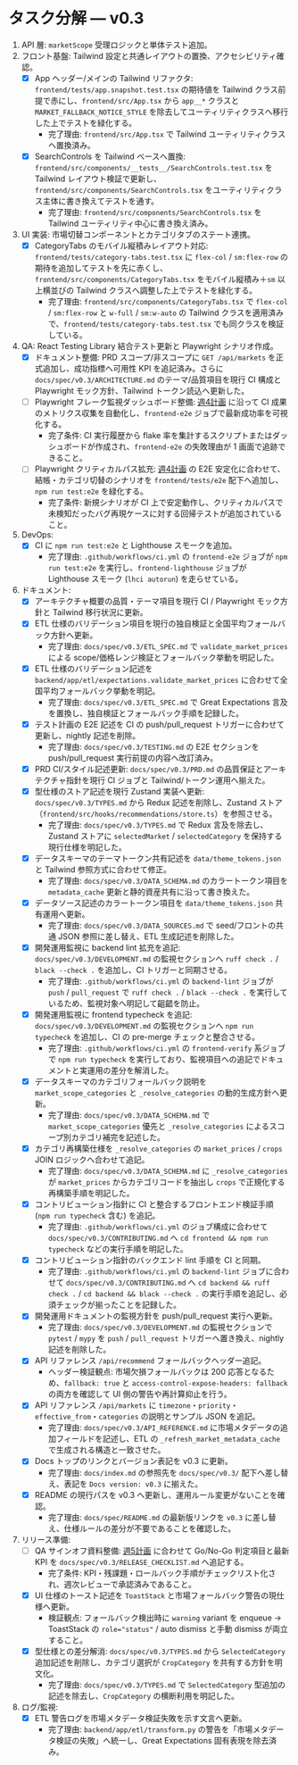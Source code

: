 # タスク分解 — v0.3

1. API 層: `marketScope` 受理ロジックと単体テスト追加。
2. フロント基盤: Tailwind 設定と共通レイアウトの置換、アクセシビリティ確認。
   - [x] App ヘッダー/メインの Tailwind リファクタ: `frontend/tests/app.snapshot.test.tsx` の期待値を Tailwind クラス前提で赤にし、`frontend/src/App.tsx` から `app__*` クラスと `MARKET_FALLBACK_NOTICE_STYLE` を除去してユーティリティクラスへ移行した上でテストを緑化する。
     - 完了理由: `frontend/src/App.tsx` で Tailwind ユーティリティクラスへ置換済み。
   - [x] SearchControls を Tailwind ベースへ置換: `frontend/src/components/__tests__/SearchControls.test.tsx` を Tailwind レイアウト検証で更新し、`frontend/src/components/SearchControls.tsx` をユーティリティクラス主体に書き換えてテストを通す。
     - 完了理由: `frontend/src/components/SearchControls.tsx` を Tailwind ユーティリティ中心に書き換え済み。
3. UI 実装: 市場切替コンポーネントとカテゴリタブのステート連携。
   - [x] CategoryTabs のモバイル縦積みレイアウト対応: `frontend/tests/category-tabs.test.tsx` に `flex-col` / `sm:flex-row` の期待を追加してテストを先に赤くし、`frontend/src/components/CategoryTabs.tsx` をモバイル縦積み＋`sm` 以上横並びの Tailwind クラスへ調整した上でテストを緑化する。
     - 完了理由: `frontend/src/components/CategoryTabs.tsx` で `flex-col` / `sm:flex-row` と `w-full` / `sm:w-auto` の Tailwind クラスを適用済みで、`frontend/tests/category-tabs.test.tsx` でも同クラスを検証している。

4. QA: React Testing Library 結合テスト更新と Playwright シナリオ作成。
   - [x] ドキュメント整備: PRD スコープ/非スコープに `GET /api/markets` を正式追加し、成功指標へ可用性 KPI を追記済み。さらに `docs/spec/v0.3/ARCHITECTURE.md` のテーマ/品質項目を現行 CI 構成と Playwright モック方針、Tailwind トークン読込へ更新した。
   - [ ] Playwright フレーク監視ダッシュボード整備: [週4計画](./ROADMAP.md) に沿って CI 成果のメトリクス収集を自動化し、`frontend-e2e` ジョブで最新成功率を可視化する。
     - 完了条件: CI 実行履歴から flake 率を集計するスクリプトまたはダッシュボードが作成され、`frontend-e2e` の失敗理由が 1 画面で追跡できること。
   - [ ] Playwright クリティカルパス拡充: [週4計画](./ROADMAP.md) の E2E 安定化に合わせて、結帳・カテゴリ切替のシナリオを `frontend/tests/e2e` 配下へ追加し、`npm run test:e2e` を緑化する。
     - 完了条件: 新規シナリオが CI 上で安定動作し、クリティカルパスで未検知だったバグ再現ケースに対する回帰テストが追加されていること。
5. DevOps:
   - [x] CI に `npm run test:e2e` と Lighthouse スモークを追加。
     - 完了理由: `.github/workflows/ci.yml` の `frontend-e2e` ジョブが `npm run test:e2e` を実行し、`frontend-lighthouse` ジョブが Lighthouse スモーク (`lhci autorun`) を走らせている。
6. ドキュメント:
   - [x] アーキテクチャ概要の品質・テーマ項目を現行 CI / Playwright モック方針と Tailwind 移行状況に更新。
   - [x] ETL 仕様のバリデーション項目を現行の独自検証と全国平均フォールバック方針へ更新。
     - 完了理由: `docs/spec/v0.3/ETL_SPEC.md` で `validate_market_prices` による scope/価格レンジ検証とフォールバック挙動を明記した。
   - [x] ETL 仕様のバリデーション記述を `backend/app/etl/expectations.validate_market_prices` に合わせて全国平均フォールバック挙動を明記。
     - 完了理由: `docs/spec/v0.3/ETL_SPEC.md` で Great Expectations 言及を置換し、独自検証とフォールバック手順を記録した。
   - [x] テスト計画の E2E 記述を CI の push/pull_request トリガーに合わせて更新し、nightly 記述を削除。
     - 完了理由: `docs/spec/v0.3/TESTING.md` の E2E セクションを push/pull_request 実行前提の内容へ改訂済み。
   - [x] PRD CI/スタイル記述更新: `docs/spec/v0.3/PRD.md` の品質保証とアーキテクチャ指針を現行 CI ジョブと Tailwind/トークン運用へ揃えた。
   - [x] 型仕様のストア記述を現行 Zustand 実装へ更新: `docs/spec/v0.3/TYPES.md` から Redux 記述を削除し、Zustand ストア（`frontend/src/hooks/recommendations/store.ts`）を参照させる。
     - 完了理由: `docs/spec/v0.3/TYPES.md` で Redux 言及を除去し、Zustand ストアに `selectedMarket` / `selectedCategory` を保持する現行仕様を明記した。
   - [x] データスキーマのテーマトークン共有記述を `data/theme_tokens.json` と Tailwind 参照方式に合わせて修正。
     - 完了理由: `docs/spec/v0.3/DATA_SCHEMA.md` のカラートークン項目を `metadata_cache` 更新と静的資産共有に沿って書き換えた。
   - [x] データソース記述のカラートークン項目を `data/theme_tokens.json` 共有運用へ更新。
     - 完了理由: `docs/spec/v0.3/DATA_SOURCES.md` で seed/フロントの共通 JSON 参照に差し替え、ETL 生成記述を削除した。
   - [x] 開発運用監視に backend lint 拡充を追記: `docs/spec/v0.3/DEVELOPMENT.md` の監視セクションへ `ruff check .` / `black --check .` を追加し、CI トリガーと同期させる。
     - 完了理由: `.github/workflows/ci.yml` の `backend-lint` ジョブが `push` / `pull_request` で `ruff check .` / `black --check .` を実行しているため、監視対象へ明記して齟齬を防止。
   - [x] 開発運用監視に frontend typecheck を追記: `docs/spec/v0.3/DEVELOPMENT.md` の監視セクションへ `npm run typecheck` を追加し、CI の pre-merge チェックと整合させる。
     - 完了理由: `.github/workflows/ci.yml` の `frontend-verify` 系ジョブで `npm run typecheck` を実行しており、監視項目への追記でドキュメントと実運用の差分を解消した。
   - [x] データスキーマのカテゴリフォールバック説明を `market_scope_categories` と `_resolve_categories` の動的生成方針へ更新。
     - 完了理由: `docs/spec/v0.3/DATA_SCHEMA.md` で `market_scope_categories` 優先と `_resolve_categories` によるスコープ別カテゴリ補完を記述した。
   - [x] カテゴリ再構築仕様を `_resolve_categories` の `market_prices` / `crops` JOIN ロジックへ合わせて追記。
     - 完了理由: `docs/spec/v0.3/DATA_SCHEMA.md` に `_resolve_categories` が `market_prices` からカテゴリコードを抽出し `crops` で正規化する再構築手順を明記した。
   - [x] コントリビューション指針に CI と整合するフロントエンド検証手順 (`npm run typecheck` 含む) を追記。
     - 完了理由: `.github/workflows/ci.yml` のジョブ構成に合わせて `docs/spec/v0.3/CONTRIBUTING.md` へ `cd frontend && npm run typecheck` などの実行手順を明記した。
   - [x] コントリビューション指針のバックエンド lint 手順を CI と同期。
     - 完了理由: `.github/workflows/ci.yml` の `backend-lint` ジョブに合わせて `docs/spec/v0.3/CONTRIBUTING.md` へ `cd backend && ruff check .` / `cd backend && black --check .` の実行手順を追記し、必須チェックが揃ったことを記録した。
   - [x] 開発運用ドキュメントの監視方針を push/pull_request 実行へ更新。
     - 完了理由: `docs/spec/v0.3/DEVELOPMENT.md` の監視セクションで `pytest` / `mypy` を `push` / `pull_request` トリガーへ置き換え、nightly 記述を削除した。
   - [x] API リファレンス `/api/recommend` フォールバックヘッダー追記。
     - ヘッダー検証観点: 市場欠損フォールバックは 200 応答となるため、`fallback: true` と `access-control-expose-headers: fallback` の両方を確認して UI 側の警告や再計算抑止を行う。
   - [x] API リファレンス `/api/markets` に `timezone`・`priority`・`effective_from`・`categories` の説明とサンプル JSON を追記。
     - 完了理由: `docs/spec/v0.3/API_REFERENCE.md` に市場メタデータの追加フィールドを記述し、ETL の `_refresh_market_metadata_cache` で生成される構造と一致させた。
   - [x] Docs トップのリンクとバージョン表記を v0.3 に更新。
     - 完了理由: `docs/index.md` の参照先を `docs/spec/v0.3/` 配下へ差し替え、表記を `Docs version: v0.3` に揃えた。
   - [x] README の現行パスを v0.3 へ更新し、運用ルール変更がないことを確認。
     - 完了理由: `docs/spec/README.md` の最新版リンクを `v0.3` に差し替え、仕様ルールの差分が不要であることを確認した。
7. リリース準備:
   - [ ] QA サインオフ資料整備: [週5計画](./ROADMAP.md) に合わせて Go/No-Go 判定項目と最新 KPI を `docs/spec/v0.3/RELEASE_CHECKLIST.md` へ追記する。
     - 完了条件: KPI・残課題・ロールバック手順がチェックリスト化され、週次レビューで承認済みであること。
   - [x] UI 仕様のトースト記述を `ToastStack` と市場フォールバック警告の現仕様へ更新。
     - 検証観点: フォールバック検出時に `warning` variant を enqueue → ToastStack の `role="status"` / auto dismiss と手動 dismiss が両立すること。
   - [x] 型仕様との差分解消: `docs/spec/v0.3/TYPES.md` から `SelectedCategory` 追加記述を削除し、カテゴリ選択が `CropCategory` を共有する方針を明文化。
     - 完了理由: `docs/spec/v0.3/TYPES.md` で `SelectedCategory` 型追加の記述を除去し、`CropCategory` の横断利用を明記した。

8. ログ/監視:
   - [x] ETL 警告ログを市場メタデータ検証失敗を示す文言へ更新。
     - 完了理由: `backend/app/etl/transform.py` の警告を「市場メタデータ検証の失敗」へ統一し、Great Expectations 固有表現を除去済み。
